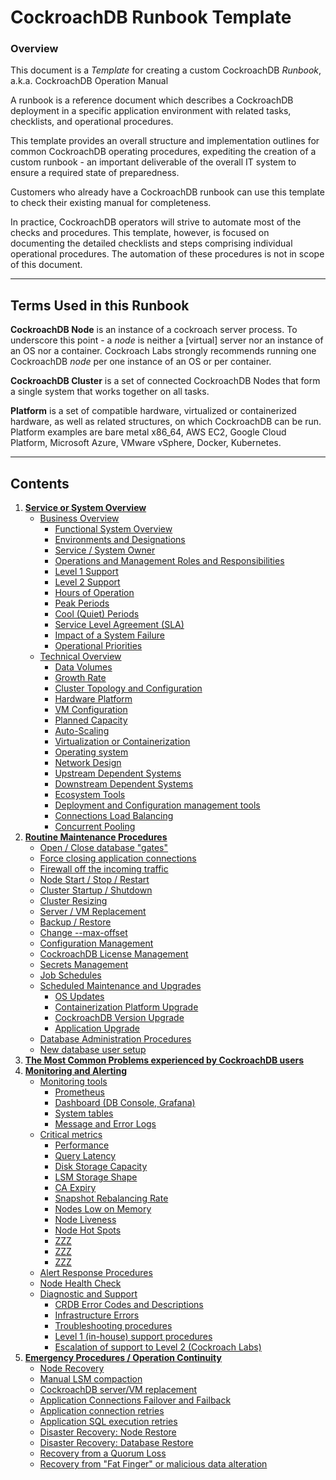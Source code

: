 
# CockroachDB Runbook Template


### Overview

This document is a _Template_ for creating a custom CockroachDB _Runbook_, a.k.a. CockroachDB Operation Manual

A runbook is a reference document which describes a CockroachDB deployment in a specific application environment with related tasks, checklists, and operational procedures.

This template provides an overall structure and implementation outlines for common CockroachDB operating procedures, expediting the creation of a custom runbook - an important deliverable of the overall IT system to ensure a required state of preparedness.

Customers who already have a CockroachDB runbook can use this template to check their existing manual for completeness.

In practice, CockroachDB operators will strive to automate most of the checks and procedures. This template, however, is focused on documenting the detailed checklists and steps comprising individual operational procedures. The automation of these procedures is not in scope of this document.



---

## Terms Used in this Runbook

**CockroachDB Node**  is an instance of a cockroach server process. To underscore this point - a *node* is neither a [virtual] server nor an instance of an OS nor a container. Cockroach Labs strongly recommends running one CockroachDB *node* per one instance of an OS or per container.

**CockroachDB Cluster**  is a set of connected CockroachDB Nodes that form a single system that works together on all tasks.

**Platform**  is a set of compatible hardware, virtualized or containerized hardware, as well as related structures, on which CockroachDB can be run. Platform examples are bare metal x86\_64, AWS EC2, Google Cloud Platform, Microsoft Azure, VMware vSphere, Docker, Kubernetes.




---

## Contents

1. **[Service or System Overview](system-overview/_under-construction_.md)**
    * [Business Overview](system-overview/_under-construction_.md)
        * [Functional System Overview](system-overview/_under-construction_.md)
        * [Environments and Designations](system-overview/environments-designations.md)
        * [Service / System Owner](system-overview/_under-construction_.md)
        * [Operations and Management Roles and Responsibilities](system-overview/_under-construction_.md)
        * [Level 1 Support](system-overview/support-level-1.md)
        * [Level 2 Support](system-overview/support-level-2.md)
        * [Hours of Operation](system-overview/_under-construction_.md)
        * [Peak Periods](system-overview/_under-construction_.md)
        * [Cool (Quiet) Periods](system-overview/_under-construction_.md)
        * [Service Level Agreement (SLA)](system-overview/_under-construction_.md)
        * [Impact of a System Failure](system-overview/_under-construction_.md)
        * [Operational Priorities](system-overview/_under-construction_.md)
    * [Technical Overview](system-overview/_under-construction_.md)
        * [Data Volumes](system-overview/_under-construction_.md)
        * [Growth Rate](system-overview/_under-construction_.md)
        * [Cluster Topology and Configuration](system-overview/_under-construction_.md)
        * [Hardware Platform](system-overview/_under-construction_.md)
        * [VM Configuration](system-overview/vm-spec.md)
        * [Planned Capacity](system-overview/_under-construction_.md)
        * [Auto-Scaling](system-overview/_under-construction_.md)
        * [Virtualization or Containerization](system-overview/_under-construction_.md)
        * [Operating system](system-overview/_under-construction_.md)
        * [Network Design](system-overview/_under-construction_.md)
        * [Upstream Dependent Systems](system-overview/system-upstream.md)
        * [Downstream Dependent Systems](system-overview/system-downstream.md)
        * [Ecosystem Tools](system-overview/_under-construction_.md)
        * [Deployment and Configuration management tools](system-overview/config-management-tools.md)
        * [Connections Load Balancing](system-overview/connections-load-balancing.md)
        * [Concurrent Pooling](system-overview/connections-pooling.md)
1. **[Routine Maintenance Procedures](routine-maintenance/_under-construction_.md)**
    * [Open / Close database &quot;gates&quot;](routine-maintenance/_under-construction_.md)
    * [Force closing application connections](routine-maintenance/_under-construction_.md)
    * [Firewall off the incoming traffic](routine-maintenance/_under-construction_.md)
    * [Node Start / Stop / Restart](routine-maintenance/node-start-stop.md)
    * [Cluster Startup / Shutdown](routine-maintenance/cluster-startup-shutdown.md)
    * [Cluster Resizing](routine-maintenance/cluster-resizing.md)
    * [Server / VM Replacement](routine-maintenance/server-vm-replacement.md)
    * [Backup / Restore](routine-maintenance/backup-restore.md)
    * [Change --max-offset](routine-maintenance/_under-construction_.md)
    * [Configuration Management](routine-maintenance/_under-construction_.md)
    * [CockroachDB License Management](routine-maintenance/_under-construction_.md)
    * [Secrets Management](routine-maintenance/_under-construction_.md)
    * [Job Schedules](routine-maintenance/_under-construction_.md)
    * [Scheduled Maintenance and Upgrades](routine-maintenance/_under-construction_.md)
        * [OS Updates](routine-maintenance/_under-construction_.md)
        * [Containerization Platform Upgrade](routine-maintenance/_under-construction_.md)
        * [CockroachDB Version Upgrade](routine-maintenance/_under-construction_.md)
        * [Application Upgrade](routine-maintenance/_under-construction_.md)
    * [Database Administration Procedures](routine-maintenance/_under-construction_.md)
    * [New database user setup](routine-maintenance/_under-construction_.md)
1. **[The Most Common Problems experienced by CockroachDB users](most-common-problems/README.md)**
1. **[Monitoring and Alerting](monitoring-alerts/_under-construction_.md)**
    * [Monitoring tools](monitoring-alerts/_under-construction_.md)
        * [Prometheus](monitoring-alerts/monitoring-prometheus.md)
        * [Dashboard (DB Console, Grafana)](monitoring-alerts/monitoring-dashboard.md)
        * [System tables](monitoring-alerts/monitoring-sys-tables.md)
        * [Message and Error Logs](monitoring-alerts/monitoring-logs.md)
    * [Critical metrics](monitoring-alerts/_under-construction_.md)
        * [Performance](monitoring-alerts/_under-construction_.md)
        * [Query Latency](monitoring-alerts/_under-construction_.md)
        * [Disk Storage Capacity](monitoring-alerts/_under-construction_.md)
        * [LSM Storage Shape](monitoring-alerts/_under-construction_.md)
        * [CA Expiry](monitoring-alerts/_under-construction_.md)
        * [Snapshot Rebalancing Rate](monitoring-alerts/_under-construction_.md)
        * [Nodes Low on Memory](monitoring-alerts/_under-construction_.md)
        * [Node Liveness](monitoring-alerts/_under-construction_.md)
        * [Node Hot Spots](monitoring-alerts/_under-construction_.md)
        * [ZZZ](monitoring-alerts/_under-construction_.md)
        * [ZZZ](monitoring-alerts/_under-construction_.md)
        * [ZZZ](monitoring-alerts/_under-construction_.md)
    * [Alert Response Procedures](monitoring-alerts/_under-construction_.md)
    * [Node Health Check](monitoring-alerts/_under-construction_.md)
    * [Diagnostic and Support](monitoring-alerts/_under-construction_.md)
        * [CRDB Error Codes and Descriptions](monitoring-alerts/_under-construction_.md)
        * [Infrastructure Errors](monitoring-alerts/_under-construction_.md)
        * [Troubleshooting procedures](monitoring-alerts/_under-construction_.md)
        * [Level 1 (in-house) support procedures](monitoring-alerts/_under-construction_.md)
        * [Escalation of support to Level 2 (Cockroach Labs)](monitoring-alerts/_under-construction_.md)
1. **[Emergency Procedures / Operation Continuity](emergency-procedures/_under-construction_.md)**
    * [Node Recovery](emergency-procedures/_under-construction_.md)
    * [Manual LSM compaction](emergency-procedures/_under-construction_.md)
    * [CockroachDB server/VM replacement](emergency-procedures/_under-construction_.md)
    * [Application Connections Failover and Failback](emergency-procedures/_under-construction_.md)
    * [Application connection retries](emergency-procedures/_under-construction_.md)
    * [Application SQL execution retries](emergency-procedures/_under-construction_.md)
    * [Disaster Recovery: Node Restore](emergency-procedures/_under-construction_.md)
    * [Disaster Recovery: Database Restore](emergency-procedures/_under-construction_.md)
    * [Recovery from a Quorum Loss](emergency-procedures/_under-construction_.md)
    * [Recovery from &quot;Fat Finger&quot; or malicious data alteration](emergency-procedures/_under-construction_.md)
